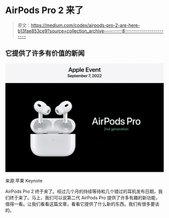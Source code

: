 # AirPods Pro 2 来了

> 原文：<https://medium.com/codex/airpods-pro-2-are-here-b13fae853ce9?source=collection_archive---------8----------------------->

## 它提供了许多有价值的新闻

![](img/4b0b5bf72f704931bcba3e6d70a61d5c.png)

来源:苹果 Keynote

AirPods Pro 2 终于来了。经过几个月的持续等待和几个错过的耳机发布日期，我们终于来了。马上，我们可以说第二代 AirPods Pro 提供了许多有趣的新功能，值得一看。让我们看看这篇文章，看看它提供了什么新的东西。我们有很多要谈的。